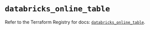 # `databricks_online_table`

Refer to the Terraform Registry for docs: [`databricks_online_table`](https://registry.terraform.io/providers/databricks/databricks/1.56.0/docs/resources/online_table).
